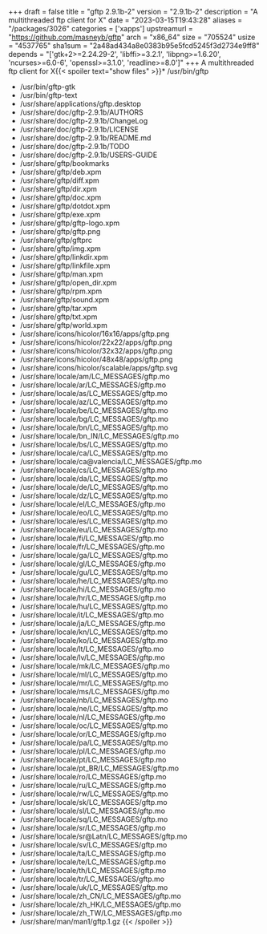+++
draft = false
title = "gftp 2.9.1b-2"
version = "2.9.1b-2"
description = "A multithreaded ftp client for X"
date = "2023-03-15T19:43:28"
aliases = "/packages/3026"
categories = ['xapps']
upstreamurl = "https://github.com/masneyb/gftp"
arch = "x86_64"
size = "705524"
usize = "4537765"
sha1sum = "2a48ad434a8e0383b95e5fcd5245f3d2734e9ff8"
depends = "['gtk+2>=2.24.29-2', 'libffi>=3.2.1', 'libpng>=1.6.20', 'ncurses>=6.0-6', 'openssl>=3.1.0', 'readline>=8.0']"
+++
A multithreaded ftp client for X{{< spoiler text="show files" >}}* /usr/bin/gftp
* /usr/bin/gftp-gtk
* /usr/bin/gftp-text
* /usr/share/applications/gftp.desktop
* /usr/share/doc/gftp-2.9.1b/AUTHORS
* /usr/share/doc/gftp-2.9.1b/ChangeLog
* /usr/share/doc/gftp-2.9.1b/LICENSE
* /usr/share/doc/gftp-2.9.1b/README.md
* /usr/share/doc/gftp-2.9.1b/TODO
* /usr/share/doc/gftp-2.9.1b/USERS-GUIDE
* /usr/share/gftp/bookmarks
* /usr/share/gftp/deb.xpm
* /usr/share/gftp/diff.xpm
* /usr/share/gftp/dir.xpm
* /usr/share/gftp/doc.xpm
* /usr/share/gftp/dotdot.xpm
* /usr/share/gftp/exe.xpm
* /usr/share/gftp/gftp-logo.xpm
* /usr/share/gftp/gftp.png
* /usr/share/gftp/gftprc
* /usr/share/gftp/img.xpm
* /usr/share/gftp/linkdir.xpm
* /usr/share/gftp/linkfile.xpm
* /usr/share/gftp/man.xpm
* /usr/share/gftp/open_dir.xpm
* /usr/share/gftp/rpm.xpm
* /usr/share/gftp/sound.xpm
* /usr/share/gftp/tar.xpm
* /usr/share/gftp/txt.xpm
* /usr/share/gftp/world.xpm
* /usr/share/icons/hicolor/16x16/apps/gftp.png
* /usr/share/icons/hicolor/22x22/apps/gftp.png
* /usr/share/icons/hicolor/32x32/apps/gftp.png
* /usr/share/icons/hicolor/48x48/apps/gftp.png
* /usr/share/icons/hicolor/scalable/apps/gftp.svg
* /usr/share/locale/am/LC_MESSAGES/gftp.mo
* /usr/share/locale/ar/LC_MESSAGES/gftp.mo
* /usr/share/locale/as/LC_MESSAGES/gftp.mo
* /usr/share/locale/az/LC_MESSAGES/gftp.mo
* /usr/share/locale/be/LC_MESSAGES/gftp.mo
* /usr/share/locale/bg/LC_MESSAGES/gftp.mo
* /usr/share/locale/bn/LC_MESSAGES/gftp.mo
* /usr/share/locale/bn_IN/LC_MESSAGES/gftp.mo
* /usr/share/locale/bs/LC_MESSAGES/gftp.mo
* /usr/share/locale/ca/LC_MESSAGES/gftp.mo
* /usr/share/locale/ca@valencia/LC_MESSAGES/gftp.mo
* /usr/share/locale/cs/LC_MESSAGES/gftp.mo
* /usr/share/locale/da/LC_MESSAGES/gftp.mo
* /usr/share/locale/de/LC_MESSAGES/gftp.mo
* /usr/share/locale/dz/LC_MESSAGES/gftp.mo
* /usr/share/locale/el/LC_MESSAGES/gftp.mo
* /usr/share/locale/eo/LC_MESSAGES/gftp.mo
* /usr/share/locale/es/LC_MESSAGES/gftp.mo
* /usr/share/locale/eu/LC_MESSAGES/gftp.mo
* /usr/share/locale/fi/LC_MESSAGES/gftp.mo
* /usr/share/locale/fr/LC_MESSAGES/gftp.mo
* /usr/share/locale/ga/LC_MESSAGES/gftp.mo
* /usr/share/locale/gl/LC_MESSAGES/gftp.mo
* /usr/share/locale/gu/LC_MESSAGES/gftp.mo
* /usr/share/locale/he/LC_MESSAGES/gftp.mo
* /usr/share/locale/hi/LC_MESSAGES/gftp.mo
* /usr/share/locale/hr/LC_MESSAGES/gftp.mo
* /usr/share/locale/hu/LC_MESSAGES/gftp.mo
* /usr/share/locale/it/LC_MESSAGES/gftp.mo
* /usr/share/locale/ja/LC_MESSAGES/gftp.mo
* /usr/share/locale/kn/LC_MESSAGES/gftp.mo
* /usr/share/locale/ko/LC_MESSAGES/gftp.mo
* /usr/share/locale/lt/LC_MESSAGES/gftp.mo
* /usr/share/locale/lv/LC_MESSAGES/gftp.mo
* /usr/share/locale/mk/LC_MESSAGES/gftp.mo
* /usr/share/locale/ml/LC_MESSAGES/gftp.mo
* /usr/share/locale/mr/LC_MESSAGES/gftp.mo
* /usr/share/locale/ms/LC_MESSAGES/gftp.mo
* /usr/share/locale/nb/LC_MESSAGES/gftp.mo
* /usr/share/locale/ne/LC_MESSAGES/gftp.mo
* /usr/share/locale/nl/LC_MESSAGES/gftp.mo
* /usr/share/locale/oc/LC_MESSAGES/gftp.mo
* /usr/share/locale/or/LC_MESSAGES/gftp.mo
* /usr/share/locale/pa/LC_MESSAGES/gftp.mo
* /usr/share/locale/pl/LC_MESSAGES/gftp.mo
* /usr/share/locale/pt/LC_MESSAGES/gftp.mo
* /usr/share/locale/pt_BR/LC_MESSAGES/gftp.mo
* /usr/share/locale/ro/LC_MESSAGES/gftp.mo
* /usr/share/locale/ru/LC_MESSAGES/gftp.mo
* /usr/share/locale/rw/LC_MESSAGES/gftp.mo
* /usr/share/locale/sk/LC_MESSAGES/gftp.mo
* /usr/share/locale/sl/LC_MESSAGES/gftp.mo
* /usr/share/locale/sq/LC_MESSAGES/gftp.mo
* /usr/share/locale/sr/LC_MESSAGES/gftp.mo
* /usr/share/locale/sr@Latn/LC_MESSAGES/gftp.mo
* /usr/share/locale/sv/LC_MESSAGES/gftp.mo
* /usr/share/locale/ta/LC_MESSAGES/gftp.mo
* /usr/share/locale/te/LC_MESSAGES/gftp.mo
* /usr/share/locale/th/LC_MESSAGES/gftp.mo
* /usr/share/locale/tr/LC_MESSAGES/gftp.mo
* /usr/share/locale/uk/LC_MESSAGES/gftp.mo
* /usr/share/locale/zh_CN/LC_MESSAGES/gftp.mo
* /usr/share/locale/zh_HK/LC_MESSAGES/gftp.mo
* /usr/share/locale/zh_TW/LC_MESSAGES/gftp.mo
* /usr/share/man/man1/gftp.1.gz
{{< /spoiler >}}